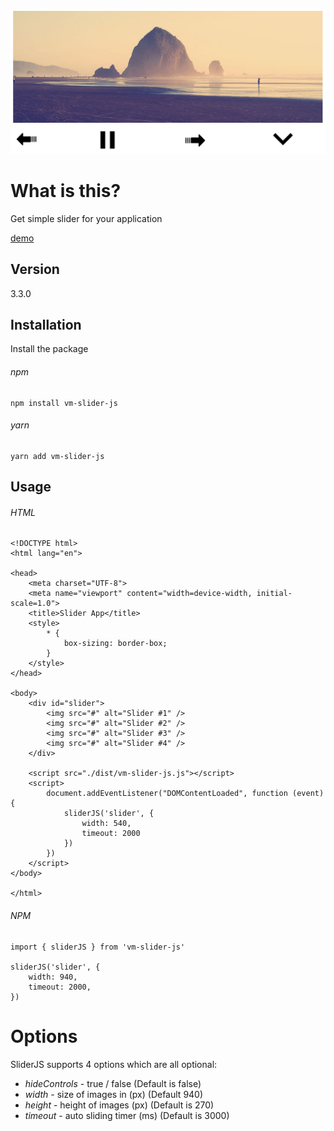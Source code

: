 <p align="center">
    <a href="https://github.com/EsaxCO/slider-javascript"><img width="740" src="https://github.com/EsaxCO/slider-javascript/blob/master/example/screenshots/slider.png?sanitize=true" ></a>
</p>

# What is this?

Get simple slider for your application

[demo](https://esaxco.github.io/slider-javascript/)

## Version
3.3.0

## Installation

Install the package 

###### npm 

```
npm install vm-slider-js
```

###### yarn 

```
yarn add vm-slider-js
```


## Usage

###### HTML
```
<!DOCTYPE html>
<html lang="en">

<head>
    <meta charset="UTF-8">
    <meta name="viewport" content="width=device-width, initial-scale=1.0">
    <title>Slider App</title>
    <style>
        * {
            box-sizing: border-box;
        }
    </style>
</head>

<body>
    <div id="slider">
        <img src="#" alt="Slider #1" />
        <img src="#" alt="Slider #2" />
        <img src="#" alt="Slider #3" />
        <img src="#" alt="Slider #4" />
    </div>

    <script src="./dist/vm-slider-js.js"></script>
    <script>
        document.addEventListener("DOMContentLoaded", function (event) {
            sliderJS('slider', {
                width: 540,
                timeout: 2000
            })
        })
    </script>
</body>

</html>
```

###### NPM

```
import { sliderJS } from 'vm-slider-js'

sliderJS('slider', {
    width: 940,
    timeout: 2000,
})
```

# Options

SliderJS supports 4 options which are all optional:

-   _hideControls_ - true / false (Default is false)
-   _width_ - size of images in (px) (Default 940)
-   _height_ - height of images (px) (Default is 270)
-   _timeout_ - auto sliding timer (ms) (Default is 3000)
